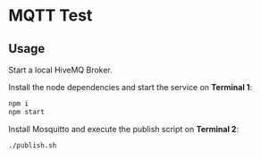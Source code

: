 # MQTT Test

## Usage
Start a local HiveMQ Broker.

Install the node dependencies and start the service on **Terminal 1**:
```bash
npm i
npm start
```

Install Mosquitto and execute the publish script on **Terminal 2**:
```bash
./publish.sh
```



